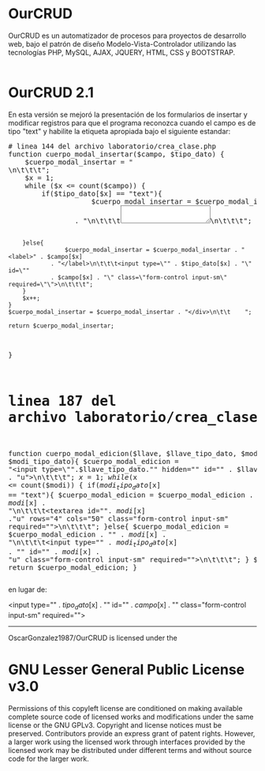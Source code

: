 # OurCRUD 
OurCRUD es un automatizador de procesos para proyectos de desarrollo web, bajo el patrón de diseño Modelo-Vista-Controlador utilizando las tecnologías PHP, MySQL, AJAX, JQUERY, HTML, CSS y BOOTSTRAP.<br/><br/>
# OurCRUD 2.1
En esta versión se mejoró la presentación de los formularios de insertar y modificar registros para que el programa reconozca cuando el campo es de tipo "text" y habilite la etiqueta apropiada bajo el siguiente estandar:<br>

<pre>
# linea 144 del archivo laboratorio/crea_clase.php
function cuerpo_modal_insertar($campo, $tipo_dato) {
    $cuerpo_modal_insertar = "<div class=\"modal-body\">\n\t\t\t";
    $x = 1;
    while ($x <= count($campo)) {
        if($tipo_dato[$x] == "text"){
                    $cuerpo_modal_insertar = $cuerpo_modal_insertar . "<label>" . $campo[$x]
                . "</label>\n\t\t\t<textarea id=\"". $campo[$x] ."\" rows=\"4\" cols=\"50\""
                . "class=\"form-control input-sm\" required=\"\"></textarea>\n\t\t\t";
        }else{
                    $cuerpo_modal_insertar = $cuerpo_modal_insertar . "<label>" . $campo[$x]
                . "</label>\n\t\t\t<input type=\"" . $tipo_dato[$x] . "\" id=\""
                . $campo[$x] . "\" class=\"form-control input-sm\" required=\"\">\n\t\t\t";
        }
        $x++;
    }
    $cuerpo_modal_insertar = $cuerpo_modal_insertar . "</div>\n\t\t    ";

    return $cuerpo_modal_insertar;
}
# linea 187 del archivo laboratorio/crea_clase.php
function cuerpo_modal_edicion($llave, $llave_tipo_dato, $modi, $modi_tipo_dato){
    $cuerpo_modal_edicion = "<input type=\"".$llave_tipo_dato."\" hidden=\"\" id=\"" . $llave . "u\">\n\t\t\t";
    $x = 1;
    while ($x <= count($modi)) {
        if($modi_tipo_dato[$x] == "text"){
            $cuerpo_modal_edicion = $cuerpo_modal_edicion . "<label>" . $modi[$x] . "</label>\n\t\t\t<textarea id=\"". $modi[$x] ."u\" rows=\"4\" cols=\"50\" class=\"form-control input-sm\" required=\"\"></textarea>\n\t\t\t";
        }else{
            $cuerpo_modal_edicion = $cuerpo_modal_edicion . "<label>" . $modi[$x] . "</label>\n\t\t\t<input type=\"" . $modi_tipo_dato[$x] . "\" id=\"" . $modi[$x] . "u\" class=\"form-control input-sm\" required=\"\">\n\t\t\t";
        }
        $x++;
    }
    return $cuerpo_modal_edicion;
}
</pre>

en lugar de: 

<input type=\"" . $tipo_dato[$x] . "\" id=\"" . $campo[$x] . "\" class=\"form-control input-sm\" required=\"\">
<hr/>


OscarGonzalez1987/OurCRUD is licensed under the
# GNU Lesser General Public License v3.0
Permissions of this copyleft license are conditioned on making available complete source code of licensed works and modifications under the same license or the GNU GPLv3. Copyright and license notices must be preserved. Contributors provide an express grant of patent rights. However, a larger work using the licensed work through interfaces provided by the licensed work may be distributed under different terms and without source code for the larger work.
